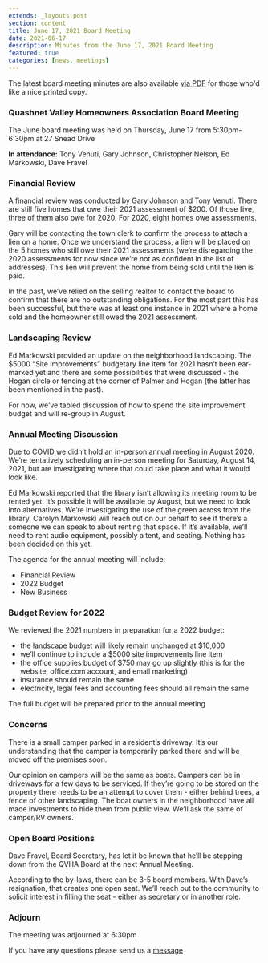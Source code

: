 ```yaml
---
extends: _layouts.post
section: content
title: June 17, 2021 Board Meeting
date: 2021-06-17
description: Minutes from the June 17, 2021 Board Meeting
featured: true
categories: [news, meetings]
---
```


The latest board meeting minutes are also available [via PDF](/assets/files/06172021-board-meeting.pdf) for those who'd like a nice printed copy.

### Quashnet Valley Homeowners Association Board Meeting

The June board meeting was held on Thursday, June 17 from 5:30pm-6:30pm at 27 Snead Drive

**In attendance:** Tony Venuti, Gary Johnson, Christopher Nelson, Ed Markowski, Dave Fravel


### Financial Review
A financial review was conducted by Gary Johnson and Tony Venuti.  There are still five homes that owe their 2021 assessment of $200. Of those five, three of them also owe for 2020. For 2020, eight homes owe assessments. 

Gary will be contacting the town clerk to confirm the process to attach a lien on a home.  Once we understand the process, a lien will be placed on the 5 homes who still owe their 2021 assessments (we’re disregarding the 2020 assessments for now since we’re not as confident in the list of addresses). This lien will prevent the home from being sold until the lien is paid. 

In the past, we’ve relied on the selling realtor to contact the board to confirm that there are no outstanding obligations. For the most part this has been successful, but there was at least one instance in 2021 where a home sold and the homeowner still owed the 2021 assessment. 


### Landscaping Review
Ed Markowski provided an update on the neighborhood landscaping. The $5000 “Site Improvements” budgetary line item for 2021 hasn’t been ear-marked yet and there are some possibilities that were discussed - the Hogan circle or fencing at the corner of Palmer and Hogan (the latter has been mentioned in the past). 

For now, we’ve tabled discussion of how to spend the site improvement budget and will re-group in August. 


### Annual Meeting Discussion
Due to COVID we didn’t hold an in-person annual meeting in August 2020. We’re tentatively scheduling an in-person meeting for Saturday, August 14, 2021, but are investigating where that could take place and what it would look like.  

Ed Markowski reported that the library isn’t allowing its meeting room to be rented yet. It’s possible it will be available by August, but we need to look into alternatives. We’re investigating the use of the green across from the library. Carolyn Markowski will reach out on our behalf to see if there’s a someone we can speak to about renting that space. If it’s available, we’ll need to rent audio equipment, possibly a tent, and seating. Nothing has been decided on this yet.

The agenda for the annual meeting will include:
* Financial Review
* 2022 Budget
* New Business


### Budget Review for 2022
We reviewed the 2021 numbers in preparation for a 2022 budget:

* the landscape budget will likely remain unchanged at $10,000
* we’ll continue to include a $5000 site improvements line item
* the office supplies budget of $750 may go up slightly (this is for the website, office.com account, and email marketing)
* insurance should remain the same
* electricity, legal fees and accounting fees should all remain the same 

The full budget will be prepared prior to the annual meeting


### Concerns
There is a small camper parked in a resident’s driveway. It’s our understanding that the camper is temporarily parked there and will be moved off the premises soon. 

Our opinion on campers will be the same as boats. Campers can be in driveways for a few days to be serviced. If they’re going to be stored on the property there needs to be an attempt to cover them - either behind trees, a fence of other landscaping. The boat owners in the neighborhood have all made investments to hide them from public view. We’ll ask the same of camper/RV owners. 


### Open Board Positions
Dave Fravel, Board Secretary, has let it be known that he’ll be stepping down from the QVHA Board at the next Annual Meeting.  

According to the by-laws,  there can be 3-5 board members. With Dave’s resignation, that creates one open seat.  We’ll reach out to the community to solicit interest in filling the seat - either as secretary or in another role. 


### Adjourn
The meeting was adjourned at 6:30pm

If you have any questions please send us a [message](/contact)
